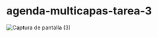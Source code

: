 # agenda-multicapas-tarea-3
 
![Captura de pantalla (3)](https://user-images.githubusercontent.com/91284152/174705335-c896511b-96e4-41d4-88a8-a37d8309b4b1.png)
